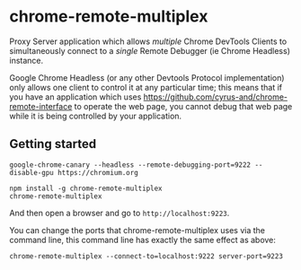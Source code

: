 # chrome-remote-multiplex
Proxy Server application which allows *multiple* Chrome DevTools Clients to simultaneously connect to a *single* Remote Debugger 
(ie Chrome Headless) instance.

Google Chrome Headless (or any other Devtools Protocol implementation) only allows one client to control
it at any particular time; this means that if you have an application which uses https://github.com/cyrus-and/chrome-remote-interface
to operate the web page, you cannot debug that web page while it is being controlled by your application.

## Getting started
```
google-chrome-canary --headless --remote-debugging-port=9222 --disable-gpu https://chromium.org

npm install -g chrome-remote-multiplex
chrome-remote-multiplex
```

And then open a browser and go to `http://localhost:9223`.

You can change the ports that chrome-remote-multiplex uses via the command line, this command line has exactly the same effect as above:

```
chrome-remote-multiplex --connect-to=localhost:9222 server-port=9223
```





